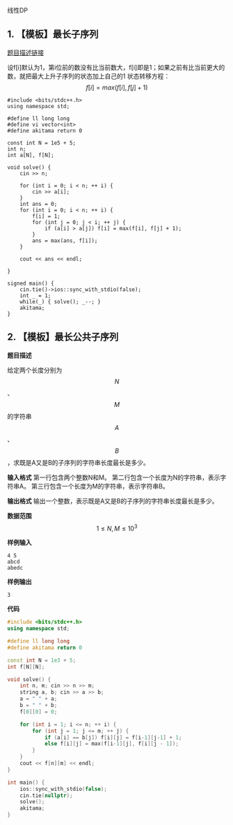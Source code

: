 线性DP

## 1. 【模板】最长子序列

<a href = "https://www.luogu.com.cn/problem/B3637">题目描述链接</a>

设f[i]默认为1，第i位前的数没有比当前数大，f[i]即是1；如果之前有比当前更大的数，就把最大上升子序列的状态加上自己的1
状态转移方程：$$f[i] = max(f[i], f[j] + 1)$$

```cpp{.line-numbers}
#include <bits/stdc++.h>
using namespace std;

#define ll long long
#define vi vector<int>
#define akitama return 0

const int N = 1e5 + 5;
int n;
int a[N], f[N];

void solve() {
    cin >> n;

    for (int i = 0; i < n; ++ i) {
        cin >> a[i];
    }
    int ans = 0;
    for (int i = 0; i < n; ++ i) {
        f[i] = 1;
        for (int j = 0; j < i; ++ j) {
            if (a[i] > a[j]) f[i] = max(f[i], f[j] + 1);
        }
        ans = max(ans, f[i]);
    }

    cout << ans << endl;

}

signed main() {
    cin.tie()->ios::sync_with_stdio(false);
    int _ = 1;
    while(_) { solve(); _--; }
    akitama;
}
```




## 2. 【模板】最长公共子序列


**题目描述**

给定两个长度分别为$$N$$、$$M$$的字符串$$A$$、$$B$$，求既是A又是B的子序列的字符串长度最长是多少。

**输入格式**
第一行包含两个整数N和M。
第二行包含一个长度为N的字符串，表示字符串A。
第三行包含一个长度为M的字符串，表示字符串B。

**输出格式**
输出一个整数，表示既是A又是B的子序列的字符串长度最长是多少。

**数据范围**
$$1 \leq N,M \leq 10^3$$

**样例输入**
```
4 5
abcd
abedc
```

**样例输出**
```
3
```

**代码**

```cpp
#include <bits/stdc++.h>
using namespace std;

#define ll long long
#define akitama return 0

const int N = 1e3 + 5;
int f[N][N];

void solve() {
    int n, m; cin >> n >> m;
    string a, b; cin >> a >> b;
    a = " " + a;
    b = " " + b;
    f[0][0] = 0;

    for (int i = 1; i <= n; ++ i) {
        for (int j = 1; j <= m; ++ j) {
            if (a[i] == b[j]) f[i][j] = f[i-1][j-1] + 1;
            else f[i][j] = max(f[i-1][j], f[i][j - 1]);
        }
    }
    cout << f[n][m] << endl;
}

int main() {
    ios::sync_with_stdio(false);
    cin.tie(nullptr);
    solve();
    akitama;
}
```